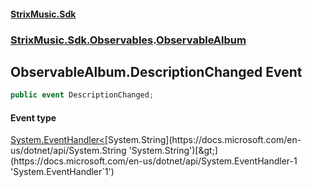 #### [StrixMusic.Sdk](./index.md 'index')
### [StrixMusic.Sdk.Observables](./StrixMusic-Sdk-Observables.md 'StrixMusic.Sdk.Observables').[ObservableAlbum](./StrixMusic-Sdk-Observables-ObservableAlbum.md 'StrixMusic.Sdk.Observables.ObservableAlbum')
## ObservableAlbum.DescriptionChanged Event
```csharp
public event DescriptionChanged;
```
#### Event type
[System.EventHandler&lt;](https://docs.microsoft.com/en-us/dotnet/api/System.EventHandler-1 'System.EventHandler`1')[System.String](https://docs.microsoft.com/en-us/dotnet/api/System.String 'System.String')[&gt;](https://docs.microsoft.com/en-us/dotnet/api/System.EventHandler-1 'System.EventHandler`1')
